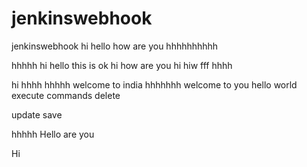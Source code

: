 # jenkinswebhook
jenkinswebhook
hi
hello how are you
hhhhhhhhhh

hhhhh
hi hello
this is ok
hi how are you
hi
hiw fff
hhhh

hi
hhhh
hhhhh
welcome to india
hhhhhhh
welcome to you
hello world
execute commands
delete

update
save

hhhhh
Hello are you

Hi
